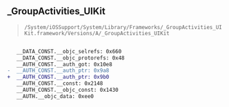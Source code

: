 ## _GroupActivities_UIKit

> `/System/iOSSupport/System/Library/Frameworks/_GroupActivities_UIKit.framework/Versions/A/_GroupActivities_UIKit`

```diff

   __DATA_CONST.__objc_selrefs: 0x660
   __DATA_CONST.__objc_protorefs: 0x48
   __AUTH_CONST.__auth_got: 0x10e8
-  __AUTH_CONST.__auth_ptr: 0x9a8
+  __AUTH_CONST.__auth_ptr: 0x9b0
   __AUTH_CONST.__const: 0x2148
   __AUTH_CONST.__objc_const: 0x1430
   __AUTH.__objc_data: 0xee0

```
